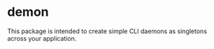 # demon

This package is intended to create simple CLI daemons as singletons across your application.
